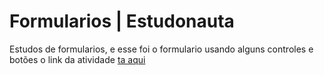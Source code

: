 # Formularios | Estudonauta

Estudos de formularios, e esse foi o formulario usando alguns controles e botões 
o link da atividade [ta aqui](https://formulario-2-estudonauta.netlify.app/)